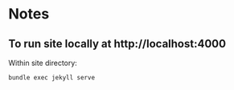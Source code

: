 
# Notes

## To run site locally at http://localhost:4000

Within site directory:

    bundle exec jekyll serve
